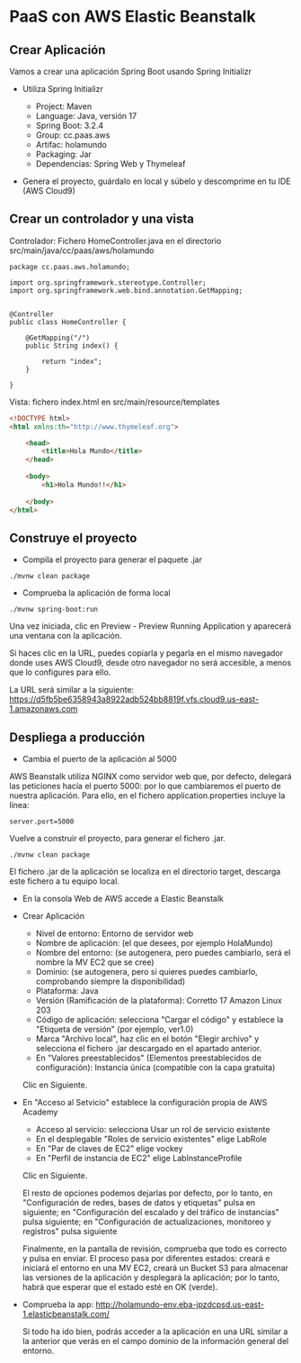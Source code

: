# PaaS con AWS Elastic Beanstalk


## Crear Aplicación

Vamos a crear una aplicación Spring Boot usando Spring Initializr

- Utiliza Spring Initializr

    - Project: Maven
    - Language: Java, versión 17
    - Spring Boot: 3.2.4
    - Group: cc.paas.aws
    - Artifac: holamundo
    - Packaging: Jar
    - Dependencias: Spring Web y Thymeleaf

- Genera el proyecto, guárdalo en local y súbelo y descomprime en tu IDE (AWS Cloud9)

## Crear un controlador y una vista

Controlador: Fichero HomeController.java en el directorio src/main/java/cc/paas/aws/holamundo

```
package cc.paas.aws.holamundo;

import org.springframework.stereotype.Controller;
import org.springframework.web.bind.annotation.GetMapping;


@Controller
public class HomeController {
    
    @GetMapping("/")
	public String index() {
	    
		return "index";
	}
    
}
```
Vista: fichero index.html en src/main/resource/templates

```html
<!DOCTYPE html>
<html xmlns:th="http://www.thymeleaf.org">

    <head>
        <title>Hola Mundo</title>
    </head>
    
    <body>
        <h1>Hola Mundo!!</h1>
	
	</body>
</html>

```

## Construye el proyecto

- Compila el proyecto para generar el paquete .jar

```
./mvnw clean package
```

- Comprueba la aplicación de forma local
 
```
./mvnw spring-boot:run

```

Una vez iniciada, clic en Preview - Preview Running Application y aparecerá una ventana con la aplicación.

Si haces clic en la URL, puedes copiarla y pegarla en el mismo navegador donde uses AWS Cloud9, desde otro navegador no será accesible, a menos que lo configures para ello.

La URL será similar a la siguiente: https://d5fb5be6358943a8922adb524bb8819f.vfs.cloud9.us-east-1.amazonaws.com


## Despliega a producción 

- Cambia el puerto de la aplicación al 5000

AWS Beanstalk utiliza NGINX como servidor web que, por defecto, delegará las peticiones hacía el puerto 5000: por lo que cambiaremos
el puerto de nuestra aplicación. Para ello, en el fichero application.properties incluye la línea:

```
server.port=5000
```
Vuelve a construir el proyecto, para generar el fichero .jar.

```
./mvnw clean package
```

El fichero .jar de la aplicación se localiza en el directorio target, descarga este fichero a tu equipo local.

- En la consola Web de AWS accede a Elastic Beanstalk

- Crear Aplicación

    - Nivel de entorno: Entorno de servidor web
    - Nombre de aplicación: (el que desees, por ejemplo HolaMundo)
    - Nombre del entorno: (se autogenera, pero puedes cambiarlo, será el nombre la MV EC2 que se cree)
    - Dominio: (se autogenera, pero si quieres puedes cambiarlo, comprobando siempre la disponibilidad)
    - Plataforma: Java
    - Versión (Ramificación de la plataforma): Corretto 17  Amazon Linux 203
    - Código de aplicación: selecciona "Cargar el código" y establece la "Etiqueta de versión" (por ejemplo, ver1.0)
    - Marca "Archivo local", haz clic en el botón "Elegir archivo" y selecciona el fichero .jar descargado en el apartado anterior.
    - En "Valores preestablecidos" (Elementos preestablecidos de configuración): Instancia única (compatible con la capa gratuita)
    
    Clic en Siguiente.
    
- En "Acceso al Setvicio" establece la configuración propia de AWS Academy

    - Acceso al servicio: selecciona Usar un rol de servicio existente
    - En el desplegable "Roles de servicio existentes" elige LabRole
    - En "Par de claves de EC2" elige vockey
    - En "Perfil de instancia de EC2" elige LabInstanceProfile

    Clic en Siguiente.
    
    El resto de opciones podemos dejarlas por defecto, por lo tanto, en "Configuración de redes, bases de datos y etiquetas" pulsa en siguiente;
    en "Configuración del escalado y del tráfico de instancias" pulsa siguiente; en "Configuración de actualizaciones, monitoreo y registros" pulsa siguiente
    
    Finalmente, en la pantalla de revisión, comprueba que todo es correcto y pulsa en enviar. 
    El proceso pasa por diferentes estados: creará e iniciará el entorno en una MV EC2, 
    creará un Bucket S3 para almacenar las versiones de la aplicación
    y desplegará la aplicación; por lo tanto, habrá que esperar que el estado esté en OK (verde).

- Comprueba la app: http://holamundo-env.eba-jpzdcpsd.us-east-1.elasticbeanstalk.com/

    Si todo ha ido bien, podrás acceder a la aplicación en una URL similar a la anterior que verás en el campo dominio de la información general del entorno.